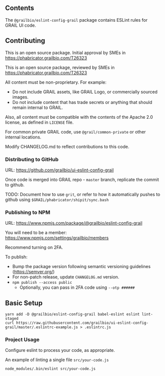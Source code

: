 ## Contents

The `@grailbio/eslint-config-grail` package contains ESLint rules for GRAIL UI code.

## Contributing

This is an open source package. Initial approval by SMEs in https://phabricator.grailbio.com/T26323

This is an open source package, reviewed by SMEs in https://phabricator.grailbio.com/T26323

All content must be non-proprietary. For example:

- Do not include GRAIL assets, like GRAIL Logo, or commercially sourced images.
- Do not include content that has trade secrets or anything that should remain internal to GRAIL.

Also, all content must be compatible with the contents of the Apache 2.0 license, as defined in `LICENSE` file.

For common private GRAIL code, use `@grail/common-private` or other internal locations.

Modify CHANGELOG.md to reflect contributions to this code.

### Distributing to GitHub

URL: https://github.com/grailbio/ui-eslint-config-grail

Once code is merged into GRAIL repo - `master` branch, replicate the commit to github.

TODO: Document how to use `grit`, or refer to how it automatically pushes to github using
`$GRAIL/phabricator/shipit/sync.bash`

### Publishing to NPM

URL: https://www.npmjs.com/package/@grailbio/eslint-config-grail

You will need to be a member:
https://www.npmjs.com/settings/grailbio/members

Recommend turning on 2FA.

To publish:

- Bump the package version following semantic versioning guidelines (https://semver.org/)
- For non-patch release, update `CHANGELOG.md` version.
- `npm publish --access public`
  - Optionally, you can pass in 2FA code using `--otp ######`

## Basic Setup

```
yarn add -D @grailbio/eslint-config-grail babel-eslint eslint lint-staged
curl https://raw.githubusercontent.com/grailbio/ui-eslint-config-grail/master/.eslintrc-example.js > .eslintrc.js
```

### Project Usage

Configure eslint to process your code, as appropriate.

An example of linting a single file `src/your-code.js`

```
node_modules/.bin/eslint src/your-code.js
```

